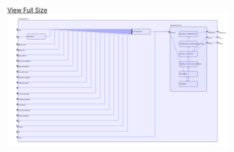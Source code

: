 [View Full Size](https://raw.githubusercontent.com/mingfang/terraform-provider-k8s/master/modules/jitsi/web/diagram.svg?sanitize=true)<img src="diagram.svg"/>
